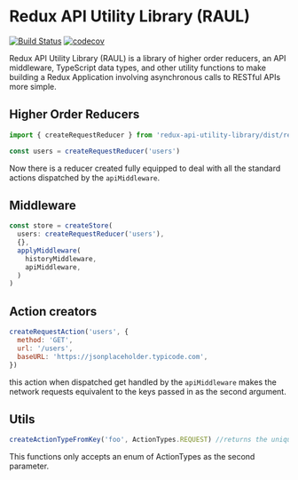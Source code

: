 # Redux API Utility Library (RAUL)

[![Build Status](https://travis-ci.org/sakoh/redux-api-utility-library.svg?branch=master)](https://travis-ci.org/sakoh/redux-api-utility-library) 
[![codecov](https://codecov.io/gh/sakoh/redux-api-utility-library/branch/master/graph/badge.svg)](https://codecov.io/gh/sakoh/redux-api-utility-library)

Redux API Utility Library (RAUL) is a library of higher order reducers, an API middleware, TypeScript data types,
and other utility functions to make building a Redux Application involving asynchronous calls to RESTful APIs
more simple.

## Higher Order Reducers

```js
import { createRequestReducer } from 'redux-api-utility-library/dist/reducers'

const users = createRequestReducer('users')
```

Now there is a reducer created fully equipped to deal with all the standard actions dispatched by the `apiMiddleware`.

## Middleware

```js
const store = createStore(
  users: createRequestReducer('users'),
  {},
  applyMiddleware(
    historyMiddleware,
    apiMiddleware,
  )
)
```

## Action creators

```js
createRequestAction('users', {
  method: 'GET',
  url: '/users',
  baseURL: 'https://jsonplaceholder.typicode.com',
})
```

this action when dispatched get handled by the `apiMiddleware` makes the network requests equivalent to the keys passed in as the second argument.

## Utils

```js
createActionTypeFromKey('foo', ActionTypes.REQUEST) //returns the unique action type of `REDUX_API_UTILITY_LIBRARY_FOO_REQUEST`
```

This functions only accepts an enum of ActionTypes as the second parameter.
